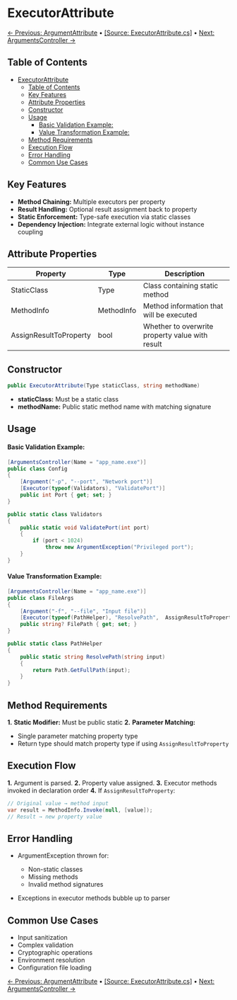 # ExecutorAttribute

[← Previous: ArgumentAttribute](./02-ArgumentAttribute.md) • [[Source: ExecutorAttribute.cs]](../EasyArguments/Attributes/ExecutorAttribute.cs) • [Next: ArgumentsController →](./04-ArgumentsController.md)

## Table of Contents

- [ExecutorAttribute](#executorattribute)
  - [Table of Contents](#table-of-contents)
  - [Key Features](#key-features)
  - [Attribute Properties](#attribute-properties)
  - [Constructor](#constructor)
  - [Usage](#usage)
      - [Basic Validation Example:](#basic-validation-example)
      - [Value Transformation Example:](#value-transformation-example)
  - [Method Requirements](#method-requirements)
  - [Execution Flow](#execution-flow)
  - [Error Handling](#error-handling)
  - [Common Use Cases](#common-use-cases)

## Key Features

- **Method Chaining:** Multiple executors per property
- **Result Handling:** Optional result assignment back to property
- **Static Enforcement:** Type-safe execution via static classes
- **Dependency Injection:** Integrate external logic without instance coupling

## Attribute Properties

Property|Type|Description
---|---|---
StaticClass|Type|Class containing static method
MethodInfo|MethodInfo|Method information that will be executed
AssignResultToProperty|bool|Whether to overwrite property value with result

## Constructor

```csharp
public ExecutorAttribute(Type staticClass, string methodName)
```

- **staticClass:** Must be a static class
- **methodName:** Public static method name with matching signature

## Usage 

#### Basic Validation Example:

```csharp
[ArgumentsController(Name = "app_name.exe")]
public class Config 
{
    [Argument("-p", "--port", "Network port")]
    [Executor(typeof(Validators), "ValidatePort")]
    public int Port { get; set; }
}
```

```csharp
public static class Validators 
{
    public static void ValidatePort(int port) 
    {
        if (port < 1024) 
            throw new ArgumentException("Privileged port");
    }
}
```

#### Value Transformation Example:

```csharp
[ArgumentsController(Name = "app_name.exe")]
public class FileArgs 
{
    [Argument("-f", "--file", "Input file")]
    [Executor(typeof(PathHelper), "ResolvePath",  AssignResultToProperty = true)]
    public string? FilePath { get; set; }
}
```

```csharp
public static class PathHelper 
{
    public static string ResolvePath(string input) 
    {
        return Path.GetFullPath(input);
    }
}
```

## Method Requirements

**1.** **Static Modifier:** Must be public static
**2.** **Parameter Matching:** 
  - Single parameter matching property type
  - Return type should match property type if using `AssignResultToProperty`

## Execution Flow

**1.** Argument is parsed.
**2.** Property value assigned.
**3.** Executor methods invoked in declaration order
**4.** If `AssignResultToProperty`:

  ```csharp
  // Original value → method input
  var result = MethodInfo.Invoke(null, [value]);
  // Result → new property value
  ```

## Error Handling

- ArgumentException thrown for:

  - Non-static classes
  - Missing methods
  - Invalid method signatures

- Exceptions in executor methods bubble up to parser

## Common Use Cases

- Input sanitization
- Complex validation
- Cryptographic operations
- Environment resolution
- Configuration file loading

[← Previous: ArgumentAttribute](./02-ArgumentAttribute.md) • [[Source: ExecutorAttribute.cs]](../EasyArguments/Attributes/ExecutorAttribute.cs) • [Next: ArgumentsController →](./04-ArgumentsController.md)
